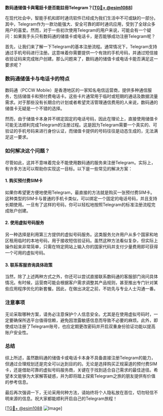 **数码通储值卡與電話卡是否能註冊Telegram？[[TG💪+ @esim1088](https://t.me/s/esim1088)]**

在现代社会中，智能手机和即时通讯软件已经成为我们生活中不可或缺的一部分。其中，Telegram作为一款功能强大、安全可靠的即时通讯应用，受到了全球众多用户的喜爱。然而，对于一些初次使用Telegram的用户来说，可能会有一个疑问：如果我手头只有数码通的储值卡或电话卡，是否能够成功注册Telegram呢？

首先，让我们来了解一下Telegram的基本注册流程。通常情况下，Telegram支持通过手机号码进行注册。这意味着你需要提供一个有效的手机号码，并通过短信接收验证码来完成账户创建。那么问题来了，数码通的储值卡或电话卡能否满足这一要求呢？

### 数码通储值卡与电话卡的特点

数码通（PCCW Mobile）是香港地区的一家知名电信运营商，提供多种通信服务，包括储值卡和预付费电话卡。这些卡片通常用于临时或短期的通话及数据流量需求。对于那些没有长期合约计划或者希望灵活管理通信费用的人来说，数码通的储值卡无疑是一个不错的选择。

然而，由于储值卡本身并不绑定固定的电话号码，因此在理论上，直接使用储值卡可能无法顺利完成Telegram的注册过程。这是因为Telegram需要一个真实的、可验证的手机号码来进行身份认证，而储值卡提供的号码往往是动态生成的，无法满足这一要求。

### 如何解决这个问题？

尽管如此，这并不意味着完全不能使用数码通的服务来注册Telegram。实际上，有许多方法可以帮助你实现这一目标。以下是一些常见的解决方案：

#### 1. **购买预付费SIM卡**
如果你希望更方便地使用Telegram，最直接的方法就是购买一张预付费SIM卡。这种类型的SIM卡与普通的手机卡类似，可以绑定一个固定的电话号码，并且支持长期使用。一旦有了这样的号码，你可以轻松地按照Telegram的标准注册流程完成账户创建。

#### 2. **使用虚拟号码服务**
另一种选择是利用第三方提供的虚拟号码服务。这类服务允许用户从多个国家和地区租用临时的本地号码，用于接收短信验证码。虽然这种方法看似复杂，但实际上操作起来非常简单，只需在特定网站上输入你的国家代码并支付少量费用即可获得一个可用的虚拟号码。

#### 3. **联系客服咨询具体政策**
当然，除了上述两种方式之外，你还可以尝试直接联系数码通的客服部门询问具体情况。有时候，运营商可能会根据客户需求调整其产品规则，甚至推出专门针对某些应用程序优化的新套餐。因此，在做出决定之前，不妨先与专业人士沟通一番。

### 注意事项

无论采取哪种方案，请务必注意保护个人信息安全。尤其是在使用虚拟号码时，一定要确保所选平台值得信赖，避免因泄露敏感信息而导致不必要的麻烦。此外，即使成功注册了Telegram账号，也应定期更改密码并开启双重身份验证功能以提高账户安全性。

### 总结

综上所述，虽然数码通的储值卡或电话卡本身不具备直接注册Telegram的能力，但通过合理规划还是完全可以达到目的的。无论是选择购买正规渠道的预付费SIM卡，还是借助可靠的虚拟号码服务商，关键在于找到适合自己需求的最佳途径。希望本文能够为大家解答疑惑，并为即将踏上探索Telegram之旅的朋友提供有价值的参考信息。

最后再次强调一下，无论采用何种方法，请始终将个人隐私放在首位，切勿轻信不明来源的信息。祝大家都能顺利开启自己的Telegram旅程！

[[TG💪+ @esim1088](https://t.me/s/esim1088) ![Image](https://i.postimg.cc/4NQfJmqS/Snipaste-2025-05-13-00-14-12.png)]